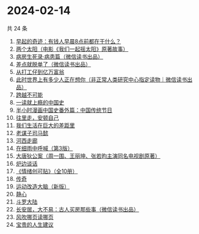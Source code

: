 # 2024-02-14

共 24 条

<!-- BEGIN WEREAD -->
<!-- 最后更新时间 2024-02-14 16:08:30 +0800 -->
1. [早起的奇迹：有钱人早晨8点前都在干什么？](https://weread.qq.com/web/bookDetail/0bb32090813ab7e9eg011a71)
1. [两个太阳（电影《我们一起摇太阳》原著故事）](https://weread.qq.com/web/bookDetail/2bb32670813ab881bg014410)
1. [病房生死录·病患篇（微信读书出品）](https://weread.qq.com/web/bookDetail/23732ef0813ab8810g0134f0)
1. [差点就脱单了（微信读书出品）](https://weread.qq.com/web/bookDetail/da332870813ab8849g01358c)
1. [从打工仔到亿万富翁](https://weread.qq.com/web/bookDetail/aaf326a0813ab8844g01638c)
1. [此时世界上有多少人正在想你（非正常人类研究中心指定读物｜微信读书出品）](https://weread.qq.com/web/bookDetail/fd332bf0813ab86ebg0163d8)
1. [跨越不可能](https://weread.qq.com/web/bookDetail/229326d0813ab7dbcg017770)
1. [一读就上瘾的中国史](https://weread.qq.com/web/bookDetail/8ac32ef0720f5b4c8ac9ad3)
1. [半小时漫画中国史番外篇：中国传统节日](https://weread.qq.com/web/bookDetail/b4132bb0719db176b41f10e)
1. [往里走，安顿自己](https://weread.qq.com/web/bookDetail/80032d40813ab71b8g012ac6)
1. [我们生活在巨大的差距里](https://weread.qq.com/web/bookDetail/286329405b40f728668c477)
1. [老谋子司马懿](https://weread.qq.com/web/bookDetail/32432960813ab7371g0164e6)
1. [河西走廊](https://weread.qq.com/web/bookDetail/de932a80813ab881eg014870)
1. [在细雨中呼喊（第3版）](https://weread.qq.com/web/bookDetail/801324d05cbba380129b0a1)
1. [大唐狄公案（周一围、王丽坤、张若昀主演同名电视剧原著）](https://weread.qq.com/web/bookDetail/1ac32f70813ab789bg014cf9)
1. [炉边谈话](https://weread.qq.com/web/bookDetail/a9532f107165dfa5a95fc2d)
1. [《情绪创可贴》（全10册）](https://weread.qq.com/web/bookDetail/957327b0813ab7027g010fa0)
1. [传奇](https://weread.qq.com/web/bookDetail/89532630813ab779fg011515)
1. [运动改造大脑（新版）](https://weread.qq.com/web/bookDetail/1f4326e0813ab7e0fg0167ca)
1. [静心](https://weread.qq.com/web/bookDetail/57c321105cfa9357c349702)
1. [斗罗大陆](https://weread.qq.com/web/bookDetail/3f832f105724353f8a62cda)
1. [长安居，大不易：古人买房那些事（微信读书出品）](https://weread.qq.com/web/bookDetail/3e232bb0813ab882eg0178b9)
1. [风吹哪页读哪页](https://weread.qq.com/web/bookDetail/e53328e0813ab84e1g016bd3)
1. [宝贵的人生建议](https://weread.qq.com/web/bookDetail/a2c32190813ab822fg014a9a)
<!-- END WEREAD -->